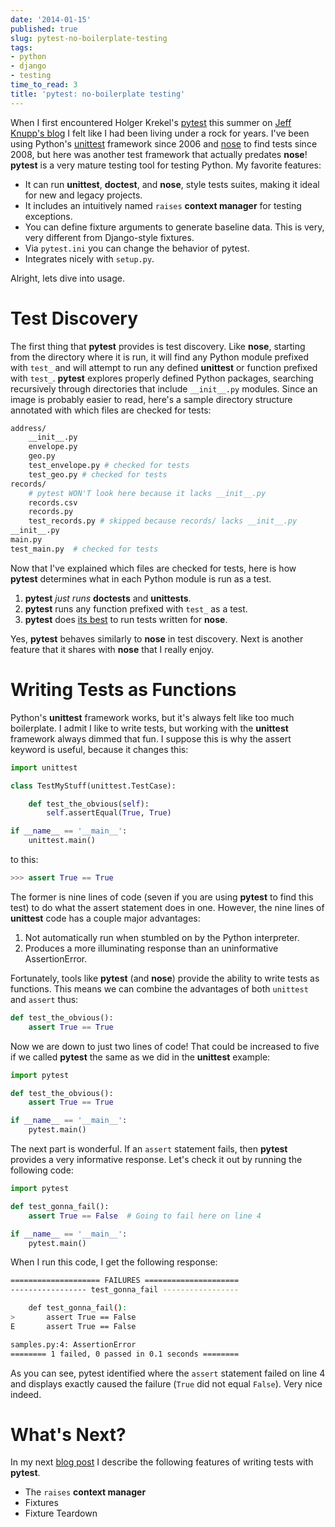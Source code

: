 ```yaml
---
date: '2014-01-15'
published: true
slug: pytest-no-boilerplate-testing
tags:
- python
- django
- testing
time_to_read: 3
title: 'pytest: no-boilerplate testing'
---
```


When I first encountered Holger Krekel's [pytest](https://pytest.org/)
this summer on [Jeff Knupp's
blog](https://www.jeffknupp.com/blog/2013/08/16/open-sourcing-a-python-project-the-right-way/)
I felt like I had been living under a rock for years. I've been using
Python's [unittest](https://docs.python.org/2/library/unittest.html)
framework since 2006 and [nose](https://pypi.python.org/pypi/nose) to
find tests since 2008, but here was another test framework that actually
predates **nose**! **pytest** is a very mature testing tool for testing
Python. My favorite features:

-   It can run **unittest**, **doctest**, and **nose**, style tests
    suites, making it ideal for new and legacy projects.
-   It includes an intuitively named `raises` **context manager** for
    testing exceptions.
-   You can define fixture arguments to generate baseline data. This is
    very, very different from Django-style fixtures.
-   Via `pytest.ini` you can change the behavior of pytest.
-   Integrates nicely with `setup.py`.

Alright, lets dive into usage.

Test Discovery
==============

The first thing that **pytest** provides is test discovery. Like
**nose**, starting from the directory where it is run, it will find any
Python module prefixed with `test_` and will attempt to run any defined
**unittest** or function prefixed with `test_`. **pytest** explores
properly defined Python packages, searching recursively through
directories that include `__init__.py` modules. Since an image is
probably easier to read, here's a sample directory structure annotated
with which files are checked for tests:

``` bash
address/
    __init__.py
    envelope.py 
    geo.py 
    test_envelope.py # checked for tests
    test_geo.py # checked for tests
records/
    # pytest WON'T look here because it lacks __init__.py
    records.csv
    records.py
    test_records.py # skipped because records/ lacks __init__.py
__init__.py
main.py
test_main.py  # checked for tests
```

Now that I've explained which files are checked for tests, here is how
**pytest** determines what in each Python module is run as a test.

1.  **pytest** *just runs* **doctests** and **unittests**.
2.  **pytest** runs any function prefixed with `test_` as a test.
3.  **pytest** does [its
    best](https://pytest.org/latest/nose.html#unsupported-idioms-known-issues)
    to run tests written for **nose**.

Yes, **pytest** behaves similarly to **nose** in test discovery. Next is
another feature that it shares with **nose** that I really enjoy.

Writing Tests as Functions
==========================

Python's **unittest** framework works, but it's always felt like too
much boilerplate. I admit I like to write tests, but working with the
**unittest** framework always dimmed that fun. I suppose this is why the
assert keyword is useful, because it changes this:

``` python
import unittest

class TestMyStuff(unittest.TestCase):

    def test_the_obvious(self):
        self.assertEqual(True, True)

if __name__ == '__main__':
    unittest.main()
```

to this:

``` python
>>> assert True == True
```

The former is nine lines of code (seven if you are using **pytest** to
find this test) to do what the assert statement does in one. However,
the nine lines of **unittest** code has a couple major advantages:

1.  Not automatically run when stumbled on by the Python interpreter.
2.  Produces a more illuminating response than an uninformative
    AssertionError.

Fortunately, tools like **pytest** (and **nose**) provide the ability to
write tests as functions. This means we can combine the advantages of
both `unittest` and `assert` thus:

``` python
def test_the_obvious():
    assert True == True
```

Now we are down to just two lines of code! That could be increased to
five if we called **pytest** the same as we did in the **unittest**
example:

``` python
import pytest

def test_the_obvious():
    assert True == True

if __name__ == '__main__':
    pytest.main()
```

The next part is wonderful. If an `assert` statement fails, then
**pytest** provides a very informative response. Let's check it out by
running the following code:

``` python
import pytest

def test_gonna_fail():
    assert True == False  # Going to fail here on line 4

if __name__ == '__main__':
    pytest.main()
```

When I run this code, I get the following response:

``` bash
==================== FAILURES =====================
----------------- test_gonna_fail -----------------

    def test_gonna_fail():
>       assert True == False
E       assert True == False

samples.py:4: AssertionError
======== 1 failed, 0 passed in 0.1 seconds ========
```

As you can see, pytest identified where the `assert` statement failed on
line 4 and displays exactly caused the failure (`True` did not equal
`False`). Very nice indeed.

What's Next?
=============

In my next [blog
post](/pytest-no-boilerplate-testing-2.html) I
describe the following features of writing tests with **pytest**.

-   The `raises` **context manager**
-   Fixtures
-   Fixture Teardown
